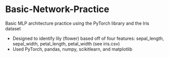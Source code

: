 # Basic-Network-Practice
Basic MLP architecture practice using the PyTorch library and the Iris dataset


- Designed to identify lily (flower) based off of four features: sepal_length,	sepal_width,	petal_length, petal_width	(see iris.csv)
- Used PyTorch, pandas, numpy, scikitlearn, and matplotlib

